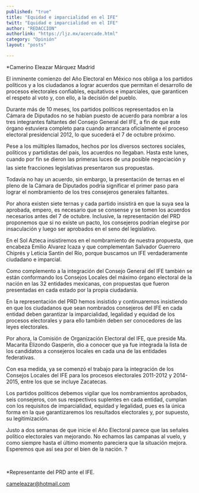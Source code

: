 ```yaml
---
published: "true"
title: "Equidad e imparcialidad en el IFE"
twitt: "Equidad e imparcialidad en el IFE"
author: "REDACCION"
authorlink: "https://ljz.mx/acercade.html"
category: "Opinión"
layout: "posts"

---
```



  *Camerino Eleazar Márquez Madrid



  El inminente comienzo del Año Electoral en México nos obliga a los partidos políticos y a los ciudadanos a lograr acuerdos que permitan el desarrollo de procesos electorales confiables, equitativos e imparciales, que garanticen el respeto al voto y, con ello, a la decisión del pueblo.



  Durante más de 10 meses, los partidos políticos representados en la Cámara de Diputados no se habían puesto de acuerdo para nombrar a los tres integrantes faltantes del Consejo General del IFE, a fin de que este órgano estuviera completo para cuando arrancara oficialmente el proceso electoral presidencial 2012, lo que sucederá el 7 de octubre próximo.



  Pese a los múltiples llamados, hechos por los diversos sectores sociales, políticos y partidistas del país, los acuerdos no llegaban. Hasta este lunes, cuando por fin se dieron las primeras luces de una posible negociación y las siete fracciones legislativas presentaron sus propuestas.



  Todavía no hay un acuerdo, sin embargo, la presentación de ternas en el pleno de la Cámara de Diputados podría significar el primer paso para lograr el nombramiento de los tres consejeros generales faltantes.



  Por ahora existen siete ternas y cada partido insistirá en que la suya sea la aprobada, empero, es necesario que se consense y se tomen los acuerdos necesarios antes del 7 de octubre. Inclusive, la representación del PRD proponemos que si no existe un pacto, los consejeros podrían elegirse por insaculación y luego ser aprobados en el seno del legislativo.



  En el Sol Azteca insistiremos en el nombramiento de nuestra propuesta, que encabeza Emilio Alvarez Icaza y que complementan Salvador Guerrero Chiprés y Leticia Santín del Río, porque buscamos un IFE verdaderamente ciudadano e imparcial.



  Como complemento a la integración del Consejo General del IFE también se están conformando los Consejos Locales del máximo órgano electoral de la nación en las 32 entidades mexicanas, con propuestas que fueron presentadas en cada estado por la propia ciudadanía.



  En la representación del PRD hemos insistido y continuaremos insistiendo en que los ciudadanos que sean nombrados consejeros del IFE en cada entidad deben garantizar la imparcialidad, legalidad y equidad de los procesos electorales y para ello también deben ser conocedores de las leyes electorales.



  Por ahora, la Comisión de Organización Electoral del IFE, que preside Ma. Macarita Elizondo Gasperín, dio a conocer que ya fue integrada la lista de los candidatos a consejeros locales en cada una de las entidades federativas.



  Con esa medida, ya se comenzó el trabajo para la integración de los Consejos Locales del IFE para los procesos electorales 2011-2012 y 2014-2015, entre los que se incluye Zacatecas.



  Los partidos políticos debemos vigilar que los nombramientos aprobados, seis consejeros, con sus respectivos suplentes en cada entidad, cumplan con los requisitos de imparcialidad, equidad y legalidad, pues es la única forma en la que garantizaremos los resultados electorales y, por supuesto, su legitimización.



  Justo a dos semanas de que inicie el Año Electoral parece que las señales político electorales van mejorando. No echamos las campanas al vuelo, y como siempre hasta el último momento pareciera que la situación mejora. Esperemos que así sea por el bien de la nación. ?



   



  *Representante del PRD ante el IFE.



  cameleazar@hotmail.com

